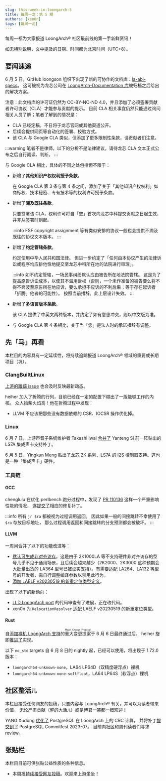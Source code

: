 ```yaml
---
slug: this-week-in-loongarch-5
title: 每周一龙：第 5 期
authors: [xen0n]
tags: [每周一龙]
---
```


每周一都为大家报道 LoongArch&reg; 社区最前线的第一手新鲜资讯！

<!-- truncate -->

如无特别说明，文中提及的日期、时间都为北京时间（UTC+8）。

## 要闻速递

6 月 5 日，GitHub loongson 组织下出现了新的可协作的文档库：[la-abi-specs](https://github.com/loongson/la-abi-specs)。
这可被视为龙芯公司在 [LoongArch-Documentation 库](https://github.com/loongson/LoongArch-Documentation)被归档之后给出的解决方案。

注意：此文档库的许可证仍然为 CC-BY-NC-ND 4.0，并且添加了必须签署贡献者许可协议（CLA）才能参与贡献的提示。
目前 CLA 相关事宜仍然只能通过询问相关人员了解；笔者了解到的情况是：

* CLA 已经定稿，不日将于龙芯官网或其他渠道公开。
* 后续会提供网页等自动化的签署、校验方式。
* 该 CLA 与 Google CLA 类似，但添加了更多限制性条款，请贡献者们注意。

:::warning
笔者不是律师，以下的分析不是法律建议。请待龙芯 CLA 文本正式公布之后自行阅读、判断。
:::

与 Google CLA 相比，具体的不同之处包括但不限于：

* 新增了**其他知识产权权利授予条款**。

  在 Google CLA 第 3 条与第 4 条之间，添加了关于「其他知识产权权利」如商标权、技术秘密、专有技术等的权利许可授予条款。

* 新增了**溯及既往条款**。

  只要签署该 CLA，权利许可将自「您」首次向龙芯中科提交贡献之日起生效，并非从签署时刻起。

  :::info
  FSF copyright assignment 等有类似安排的协议一般也会提供不溯及既往的协议文本版本。
  :::

* 新增了**约定管辖条款**。

  约定使用中华人民共和国法律。
  但进一步约定了「任何由本协议产生的法律诉讼或程序均应排他性地提交至龙芯中科所在地的法院进行审理」。

  :::info
  如不约定管辖，一场民事纠纷默认应由被告所在地法院管辖。
  这是为了提高原告诉讼成本，以使其不滥用诉权（否则，一个未作准备的被告要么将不得不奔波至原告所在地应诉，要么承担不应诉的不利后果；等于存在起诉者「折腾」他者的可能性）。
  按照当前措辞，此上层设计失效。
  :::

* 新增了**多语言版本条款**。

  该 CLA 提供了中英文两种版本，并约定了如有意思冲突，则以中文版为准。

* 与 Google CLA 第 4 条相比，关于当「您」是法人时的承诺措辞有调整。

## 先「马」再看

本栏目的内容具有一定延续性，将持续追踪报道 LoongArch&reg; 领域的重要或长期项目（坑）。

### ClangBuiltLinux

[上游的跟踪 issue](https://github.com/ClangBuiltLinux/linux/issues/1787)
也会及时反映最新动态。

heiher 加入了折腾的行列，目前已经在一定的配置下糊出了一版能够工作的内核。
众人拾柴火焰高！他在折腾过程中发现：

* LLVM 不应该把那些没有数据依赖的 CSR、IOCSR 操作优化掉。

### Linux

6 月 7 日，上游声音子系统维护者 Takashi Iwai [合并了](https://lore.kernel.org/loongarch/87mt1b1rif.wl-tiwai@suse.de/) Yanteng Si 前一阵贴出的 LS7A 集成声卡支持补丁。

6 月 5 日，Yingkun Meng [贴出了](https://lore.kernel.org/loongarch/20230605120934.2306548-1-mengyingkun@loongson.cn/)龙芯 2K 系列、LS7A 的 I2S 控制器支持。这也是一种「集成声卡」硬件。

### 工具链

#### GCC

chenglulu 在优化 perlbench 跑分过程中，发现了 [PR 110136](https://gcc.gnu.org/bugzilla/show_bug.cgi?id=110136)
这样一个严重影响性能的情况，
遂[提交了](https://gcc.gnu.org/pipermail/gcc-patches/2023-June/621006.html)相应的修复补丁。

:::info
所有 `jr $ra` 都被视为过程调用返回。
因此如果一般的间接跳转不幸使用了`$ra` 存放目标地址，
那么过程调用返回和间接跳转的分支预测都会被破坏。
:::

#### LLVM

一周间合并了以下的功能改进等：

* [默认可生成非对齐访存](https://reviews.llvm.org/D149946)。这是由于 2K1000LA 等不支持硬件非对齐访存的型号几乎不见于通用场景，且后续会越来越少（2K2000、2K3000 这种预期会大批量出货的 LA364 型号已被证实支持）。有需要适配 LA264、LA132 等型号的开发者，需自行调整编译参数以禁用此行为。
* [添加 LAELF v20230519 的新重定位类型定义](https://reviews.llvm.org/D152184)。

出现了以下的新动向：

* [LLD LoongArch port](https://reviews.llvm.org/D138135) 的代码审查有了进展，正在改代码。
* xen0n 为 `RelocationResolver` [适配](https://reviews.llvm.org/D152344) LAELF v20230519 的新重定位类型。

#### Rust

自[添加裸机 LoongArch 支持](https://github.com/rust-lang/compiler-team/issues/628)的<ruby>重大变更提案<rt>Major Change Proposal</rt></ruby>于 6 月 6 日最终通过后，
heiher 旋即[推进了](https://github.com/rust-lang/rust/pull/112310)实现。

以下 `no_std` targets 自 6 月 8 日的 nightly 起，已经可以使用，将出现于 1.72.0 版本：

* `loongarch64-unknown-none`，LA64 LP64D（双精度硬浮点）裸机
* `loongarch64-unknown-none-softfloat`，LA64 LP64S（软浮点）裸机

## 社区整活<small>儿</small>

本栏目接受任何网友的投稿，只要内容与 LoongArch&reg; 有关，并可以为读者带来价值，
无论严肃贡献（整的大活<small>儿</small>）或是博君一笑都一概欢迎！

YANG Xudong [优化了](https://www.postgresql.org/message-id/flat/b522a0c5-e3b2-99cc-6387-58134fb88cbe%40ymatrix.cn)
PostgreSQL 在 LoongArch 上的 CRC 计算，
并将补丁[提交到了](https://commitfest.postgresql.org/43/4353/)
PostgreSQL Commitfest 2023-07。
目前向社区和周刊读者们寻求 review。

## 张贴栏

本栏目目前可供张贴公益性质的各种信息。

* 本周报[持续接受网友投稿][call-for-submissions]。欢迎来上游坐坐！

[lauosc-debian]: https://bbs.loongarch.org/d/167-lauosc-debian-12-ports
[call-for-submissions]: https://github.com/loongson-community/areweloongyet/issues/16

